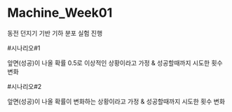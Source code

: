 # Machine_Week01

동전 던지기 기반 기하 분포 실험 진행

#시나리오#1


앞면(성공)이 나올 확률 0.5로 이상적인 상황이라고 가정 & 성공할때까지 시도한 횟수 변화


#시나리오#2


앞면(성공)이 나올 확률이 변화하는 상황이라고 가정 & 성공할때까지 시도한 횟수 변화
